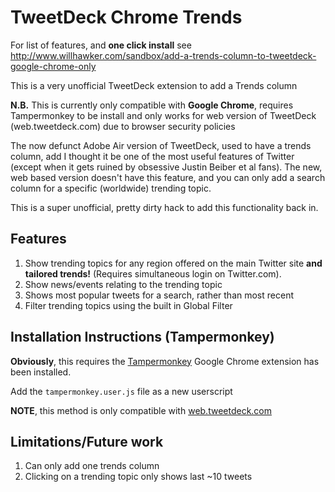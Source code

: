 TweetDeck Chrome Trends
================

For list of features, and **one click install** see <http://www.willhawker.com/sandbox/add-a-trends-column-to-tweetdeck-google-chrome-only>

This is a very unofficial TweetDeck extension to add a Trends column

**N.B.** This is currently only compatible with **Google Chrome**, requires Tampermonkey to be install and only works for web version of TweetDeck (web.tweetdeck.com) due to browser security policies

The now defunct Adobe Air version of TweetDeck, used to have a trends column, add I thought it be one of the most useful features of Twitter (except when it gets ruined by obsessive Justin Beiber et al fans). The new, web based version doesn't have this feature, and you can only add a search column for a specific (worldwide) trending topic.

This is a super unofficial, pretty dirty hack to add this functionality back in.

## Features

1. Show trending topics for any region offered on the main Twitter site **and tailored trends!** (Requires simultaneous login on Twitter.com).
2. Show news/events relating to the trending topic
3. Shows most popular tweets for a search, rather than most recent
4. Filter trending topics using the built in Global Filter

## Installation Instructions (Tampermonkey)

**Obviously**, this requires the [Tampermonkey](https://chrome.google.com/webstore/detail/dhdgffkkebhmkfjojejmpbldmpobfkfo) Google Chrome extension has been installed.

Add the `tampermonkey.user.js` file as a new userscript

**NOTE**, this method is only compatible with [web.tweetdeck.com](https://web.tweetdeck.com)

## Limitations/Future work

1. Can only add one trends column
3. Clicking on a trending topic only shows last ~10 tweets





